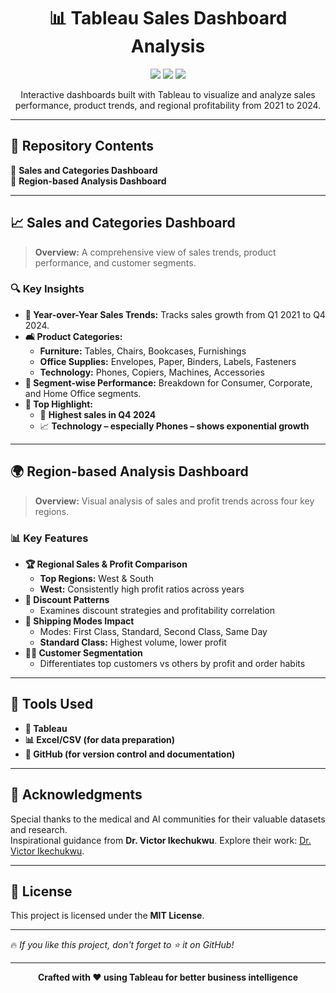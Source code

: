 <h1 align="center">📊 Tableau Sales Dashboard Analysis</h1>

<p align="center">
  <img src="https://img.shields.io/badge/Tool-Tableau-blue.svg?style=for-the-badge" />
  <img src="https://img.shields.io/badge/Status-Complete-brightgreen.svg?style=for-the-badge" />
  <img src="https://img.shields.io/badge/Data%20Scope-2021--2024-informational.svg?style=for-the-badge" />
</p>

<p align="center">
  Interactive dashboards built with Tableau to visualize and analyze sales performance, product trends, and regional profitability from 2021 to 2024.
</p>

---

## 📁 Repository Contents

🔹 **Sales and Categories Dashboard**  
🔹 **Region-based Analysis Dashboard**  

---

## 📈 Sales and Categories Dashboard

> **Overview:** A comprehensive view of sales trends, product performance, and customer segments.

### 🔍 Key Insights

- **📅 Year-over-Year Sales Trends:** Tracks sales growth from Q1 2021 to Q4 2024.
- **🛋️ Product Categories:**
  - **Furniture:** Tables, Chairs, Bookcases, Furnishings
  - **Office Supplies:** Envelopes, Paper, Binders, Labels, Fasteners
  - **Technology:** Phones, Copiers, Machines, Accessories
- **👥 Segment-wise Performance:** Breakdown for Consumer, Corporate, and Home Office segments.
- **🚀 Top Highlight:**  
  - 📌 **Highest sales in Q4 2024**  
  - 📈 **Technology – especially Phones – shows exponential growth**

---

## 🌍 Region-based Analysis Dashboard

> **Overview:** Visual analysis of sales and profit trends across four key regions.

### 📊 Key Features

- **🏆 Regional Sales & Profit Comparison**
  - **Top Regions:** West & South
  - **West:** Consistently high profit ratios across years
- **💸 Discount Patterns**
  - Examines discount strategies and profitability correlation
- **🚚 Shipping Modes Impact**
  - Modes: First Class, Standard, Second Class, Same Day
  - **Standard Class:** Highest volume, lower profit
- **🧑‍💼 Customer Segmentation**
  - Differentiates top customers vs others by profit and order habits

---

## 🧰 Tools Used

- **📌 Tableau**
- **📊 Excel/CSV (for data preparation)**
- **📂 GitHub (for version control and documentation)**

---

## 🤝 **Acknowledgments**
Special thanks to the medical and AI communities for their valuable datasets and research.  
Inspirational guidance from **Dr. Victor Ikechukwu**. Explore their work: [Dr. Victor Ikechukwu](https://github.com/Victor-Ikechukwu). 

---

## 📜 License
This project is licensed under the **MIT License**.

---
🔥 *If you like this project, don't forget to ⭐ it on GitHub!*


---

<p align="center">
  <b>Crafted with ❤️ using Tableau for better business intelligence</b>
</p>
